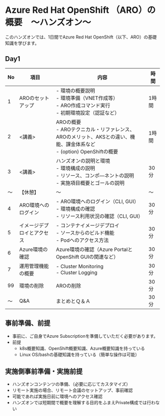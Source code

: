 # Azure Red Hat OpenShift （ARO）の概要　～ハンズオン～
このハンズオンでは、1日間でAzure Red Hat OpenShift（以下、ARO）の基礎知識を学びます。

## Day1
|  No  |  項目  |　内容 |時間|
| ---- | ---- | ---- |---- |
| 1 |  AROのセットアップ  | - 環境の概要説明<br>- 環境準備（VNET作成等）<br>- ARO作成コマンド実行<br>- 初期環境設定（認証など）  | 1時間 |
| 2 |  <講義>  | AROの概要<br> - AROテクニカル・リファレンス、AROのメリット、AKSとの違い、機能、課金体系など<br> - (option) OpenShiftの概要  | 1時間 |
| 3 |  <講義>  | ハンズオンの説明と環境<br> - 環境構成の説明<br> - リソース、コンポ―ネントの説明<br> -  実施項目概要とゴールの説明 | 30分 |
| ～ | 【休憩】|～|～|
| 4 |  ARO環境へのログイン  | - ARO環境へのログイン（CLI, GUI）<br> - 環境構成の確認<br> -  リソース利用状況の確認（CLI, GUI） | 30分 |
| 5 |  イメージデプロイとアクセス  |  - コンテナイメージデプロイ<br> - ソースからのビルド機能<br> -  Podへのアクセス方法 | 30分 |
| 6 | Azure環境の確認 | Azure環境の確認（Azure PortalとOpenShift GUIの関連など） | 30分 |
| 7 | 運用管理機能の概要 | - Cluster Monitoring<BR> - Cluster Logging |30分 |
| 99 | 環境の削除 | AROの削除 |30分 
| ～ | Q&A|まとめとＱ＆Ａ|30分|

## 事前準備、前提
- 事前に、ご自身でAzure Subscriptionを準備していただく必要があります。
- 前提
  - k8s概要知識、OpenShift概要知識、Azure概要知識を持っている
  - Linux OS/bashの基礎知識を持っている（簡単な操作は可能）

## 実施側事前準備・実施前提
- ハンズオンコンテンツの準備、（必要に応じてカスタマイズ）
- リモート実施の場合、リモート会議のセットアップ、事前確認
- 可能であれば実施日前に環境へのアクセス確認
- ハンズオンでは短期間で概要を理解する目的をふまえPrivate構成では行わない

